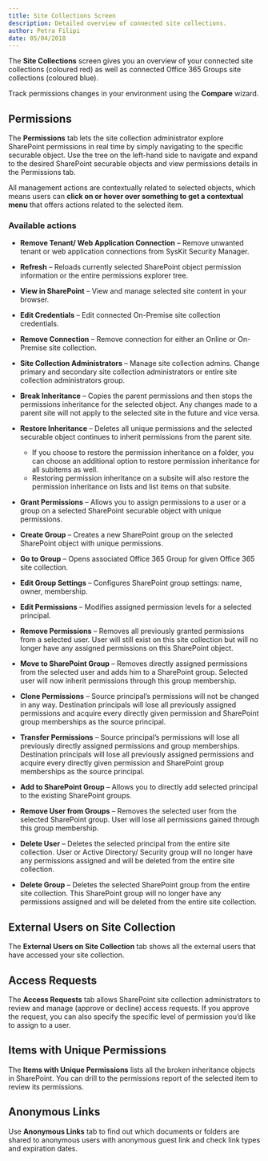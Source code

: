 ```yaml
---
title: Site Collections Screen
description: Detailed overview of connected site collections.
author: Petra Filipi
date: 05/04/2018
---
```


The __Site Collections__ screen gives you an overview of your connected site collections (coloured red) as well as connected Office 365 Groups site collections (coloured blue). 

Track permissions changes in your environment using the __Compare__ wizard.

## Permissions
The __Permissions__ tab lets the site collection administrator explore SharePoint permissions in real time by simply navigating to the specific securable object. Use the tree on the left-hand side to navigate and expand to the desired SharePoint securable objects and view permissions details in the Permissions tab. 

All management actions are contextually related to selected objects, which means users can __click on or hover over something to get a contextual menu__ that offers actions related to the selected item.

### Available actions
* __Remove Tenant/ Web Application Connection__ – Remove unwanted tenant or web application connections from SysKit Security Manager.
* __Refresh__ – Reloads currently selected SharePoint object permission information or the entire permissions explorer tree.
* __View in SharePoint__ – View and manage selected site content in your browser.
* __Edit Credentials__ – Edit connected On-Premise site collection credentials.
* __Remove Connection__ – Remove connection for either an Online or On-Premise site collection.
* __Site Collection Administrators__ – Manage site collection admins. Change primary and secondary site collection administrators or entire site collection administrators group.
* __Break Inheritance__ – Copies the parent permissions and then stops the permissions inheritance for the selected object. Any changes made to a parent site will not apply to the selected site in the future and vice versa.
* __Restore Inheritance__ – Deletes all unique permissions and the selected securable object continues to inherit permissions from the parent site.
    * If you choose to restore the permission inheritance on a folder, you can choose an additional option to restore permission inheritance for all subitems as well.
    * Restoring permission inheritance on a subsite will also restore the permission inheritance on lists and list items on that subsite.

* __Grant Permissions__ – Allows you to assign permissions to a user or a group on a selected SharePoint securable object with unique permissions.
* __Create Group__ – Creates a new SharePoint group on the selected SharePoint object with unique permissions.
* __Go to Group__ – Opens associated Office 365 Group for given Office 365 site collection.
* __Edit Group Settings__ – Configures SharePoint group settings: name, owner, membership.
* __Edit Permissions__ – Modifies assigned permission levels for a selected principal.
* __Remove Permissions__ – Removes all previously granted permissions from a selected user. User will still exist on this site collection but will no longer have any assigned permissions on this SharePoint object.
* __Move to SharePoint Group__ – Removes directly assigned permissions from the selected user and adds him to a SharePoint group. Selected user will now inherit permissions through this group membership.
* __Clone Permissions__ – Source principal’s permissions will not be changed in any way. Destination principals will lose all previously assigned permissions and acquire every directly given permission and SharePoint group memberships as the source principal.
* __Transfer Permissions__ – Source principal’s permissions will lose all previously directly assigned permissions and group memberships. Destination principals will lose all previously assigned permissions and acquire every directly given permission and SharePoint group memberships as the source principal.
* __Add to SharePoint Group__ – Allows you to directly add selected principal to the existing SharePoint groups.
* __Remove User from Groups__ – Removes the selected user from the selected SharePoint group. User will lose all permissions gained through this group membership.
* __Delete User__ – Deletes the selected principal from the entire site collection. User or Active Directory/ Security group will no longer have any permissions assigned and will be deleted from the entire site collection.
* __Delete Group__ – Deletes the selected SharePoint group from the entire site collection. This SharePoint group will no longer have any permissions assigned and will be deleted from the entire site collection.

## External Users on Site Collection
The __External Users on Site Collection__ tab shows all the external users that have accessed your site collection.

## Access Requests
The __Access Requests__ tab allows SharePoint site collection administrators to review and manage (approve or decline) access requests. If you approve the request, you can also specify the specific level of permission you’d like to assign to a user. 

## Items with Unique Permissions
The __Items with Unique Permissions__ lists all the broken inheritance objects in SharePoint. You can drill to the permissions report of the selected item to review its permissions.

## Anonymous Links
Use __Anonymous Links__ tab to find out which documents or folders are shared to anonymous users with anonymous guest link and check link types and expiration dates.
